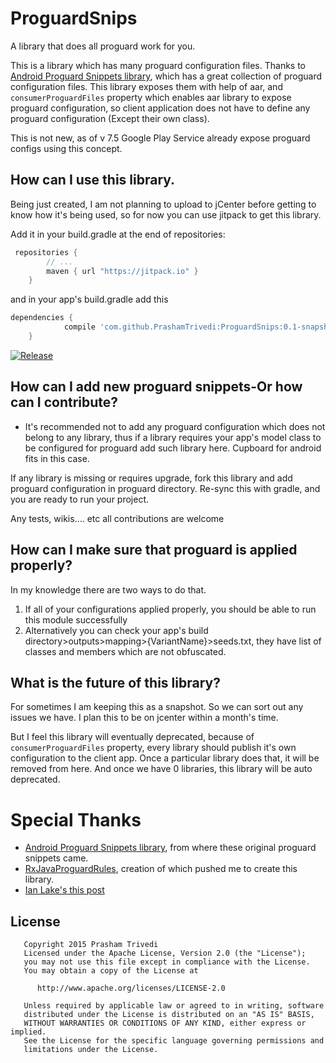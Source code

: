 # ProguardSnips
A library that does all proguard work for you.

This is a library which has many proguard configuration files. Thanks to [Android Proguard Snippets library](https://github.com/krschultz/android-proguard-snippets), which has a great collection of proguard configuration files. This library exposes them with help of aar, and `consumerProguardFiles` property which enables aar library to expose proguard configuration, so client application does not have to define any proguard configuration (Except their own class). 

This is not new, as of v 7.5 Google Play Service already expose proguard configs using this concept.

## How can I use this library.
Being just created, I am not planning to upload to jCenter before getting to know how it's being used, so for now you can use jitpack to get this library.

Add it in your build.gradle at the end of repositories:
```groovy
 repositories {
        // ...
        maven { url "https://jitpack.io" }
    }
```

and in your app's build.gradle add this
```groovy
dependencies {
	        compile 'com.github.PrashamTrivedi:ProguardSnips:0.1-snapshot'
	}
```

[![Release](https://img.shields.io/github/tag/PrashamTrivedi/ProguardSnips.svg?label=JitPack-ProguardSnips)](https://jitpack.io/#PrashamTrivedi/ProguardSnips/)

## How can I add new proguard snippets-Or how can I contribute?
- It's recommended not to add any proguard configuration which does not belong to any library, thus if a library requires your app's model class to be configured for proguard add such library here. Cupboard for android fits in this case.

If any library is missing or requires upgrade, fork this library and add proguard configuration in proguard directory. Re-sync this with gradle, and you are ready to run your project.

Any tests, wikis.... etc all contributions are welcome

## How can I make sure that proguard is applied properly?
In my knowledge there are two ways to do that.

1. If all of your configurations applied properly, you should be able to run this module successfully
2. Alternatively you can check your app's build directory>outputs>mapping>{VariantName}>seeds.txt, they have list of classes and members which are not obfuscated.

## What is the future of this library?
For sometimes I am keeping this as a snapshot. So we can sort out any issues we have. I plan this to be on jcenter within a month's time. 

But I feel this library will eventually deprecated, because of `consumerProguardFiles` property, every library should publish it's own configuration to the client app. Once a particular library does that, it will be removed from here. And once we have 0 libraries, this library will be auto deprecated.

# Special Thanks
 - [Android Proguard Snippets library](https://github.com/krschultz/android-proguard-snippets), from where these original proguard snippets came. 
 - [RxJavaProguardRules](https://github.com/artem-zinnatullin/RxJavaProGuardRules), creation of which pushed me to create this library.
 - [Ian Lake's this post](https://plus.google.com/+IanLake/posts/1HfDuFFkMXG) 

## License
   	   Copyright 2015 Prasham Trivedi
   	   Licensed under the Apache License, Version 2.0 (the "License");
   	   you may not use this file except in compliance with the License.
   	   You may obtain a copy of the License at

          http://www.apache.org/licenses/LICENSE-2.0

   	   Unless required by applicable law or agreed to in writing, software
   	   distributed under the License is distributed on an "AS IS" BASIS,
   	   WITHOUT WARRANTIES OR CONDITIONS OF ANY KIND, either express or implied.
   	   See the License for the specific language governing permissions and
   	   limitations under the License.
